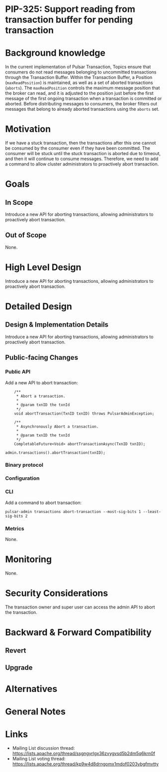 # PIP-325: Support reading from transaction buffer for pending transaction

# Background knowledge

In the current implementation of Pulsar Transaction, Topics ensure that consumers do not read messages belonging 
to uncommitted transactions through the Transaction Buffer. Within the Transaction Buffer, a Position (`maxReadPosition`) 
is maintained, as well as a set of aborted transactions (`aborts`). The `maxReadPosition` controls the maximum message 
position that the broker can read, and it is adjusted to the position just before the first message of the first ongoing
transaction when a transaction is committed or aborted. Before distributing messages to consumers, the broker filters out 
messages that belong to already aborted transactions using the `aborts` set.

# Motivation
If we have a stuck transaction, then the transactions after this one cannot be consumed by the consumer 
even if they have been committed. The consumer will be stuck until the stuck transaction is aborted due to timeout, 
and then it will continue to consume messages. Therefore, we need to add a command to allow cluster administrators 
to proactively abort transaction.

# Goals

## In Scope

Introduce a new API for aborting transactions, allowing administrators to proactively abort transaction.

## Out of Scope

None.


# High Level Design

Introduce a new API for aborting transactions, allowing administrators to proactively abort transaction.

# Detailed Design

## Design & Implementation Details

Introduce a new API for aborting transactions, allowing administrators to proactively abort transaction.

## Public-facing Changes

### Public API
Add a new API to abort transaction:
```
    /**
     * Abort a transaction.
     *
     * @param txnID the txnId
     */
    void abortTransaction(TxnID txnID) throws PulsarAdminException;

    /**
     * Asynchronously Abort a transaction.
     *
     * @param txnID the txnId
     */
    CompletableFuture<Void> abortTransactionAsync(TxnID txnID);
```
```
admin.transactions().abortTransaction(txnID);
```

### Binary protocol

### Configuration

### CLI
Add a command to abort transaction:
```
pulsar-admin transactions abort-transaction --most-sig-bits 1 --least-sig-bits 2
```
### Metrics
None.

# Monitoring
None.

# Security Considerations
The transaction owner and super user can access the admin API to abort the transaction.

# Backward & Forward Compatibility

## Revert

## Upgrade

# Alternatives

# General Notes

# Links

<!--
Updated afterwards
-->
* Mailing List discussion thread: https://lists.apache.org/thread/ssgngyrlgx36zvygvsd5b2dm5q6krn0f
* Mailing List voting thread: https://lists.apache.org/thread/kp9w4d8drngomx1mdof0203ybgfmvtty
